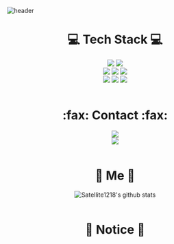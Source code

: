 ![header](https://capsule-render.vercel.app/api?type=waving&color=gradient&height=270&section=header&text=ShinWoo%20&fontSize=80&fontAlignY=42&fontColor=ffff)

<h1 align="center">💻 Tech Stack 💻</h1>

<p align="center">
  <img src="https://img.shields.io/badge/C-263235?style=flat&logo=C&logoColor=color " />
  <img src="https://img.shields.io/badge/C++-00599C?style=flat-square&logo=C%2B%2B&logoColor=white "/>
  <br>
  <img src="https://img.shields.io/badge/HTML5-E34F26?style=flat-square&logo=HTML5&logoColor=white " />
   <img src="https://img.shields.io/badge/CSS3-1572B6?style=flat-square&logo=CSS3&logoColor=white "/>
  <img src="https://img.shields.io/badge/Git-F05032?style=flat-square&logo=Git&logoColor=white "/>
  <br>
  <img src="https://img.shields.io/badge/Visual Studio-5C2D91?style=flat-square&logo=Visual Studio&logoColor=white "/>
  <img src="https://img.shields.io/badge/Visual Studio Code-007ACC?style=flat-square&logo=Visual Studio Code&logoColor=white "/>
  <img src="https://img.shields.io/badge/Blender-EA7600?style=flat-square&logo=Blender&logoColor=white "/>
  <br><br>
</p>

<h1 align="center">:fax: Contact :fax:</h1>
<p align="center">
  <a href="mailto:lsw071218@gmail.com"><img src="https://img.shields.io/badge/-lsw071218@gmail.com-263235?style=flat&logo=Gmail&logoColor=color"/></a>
  <br>
  <a href="https://www.instagram.com/satell_07/"><img src="https://img.shields.io/badge/-@satell_07-E4405F?style=flat-square&logo=Instagram&logoColor=white"/></a>
  <br><br>
</p>

<h1 align="center">🎁 Me 🎁</h1>
<div align="center"> 

![Satellite1218's github stats](https://github-readme-stats.vercel.app/api?username=Satellite1218&show_icons=true)
<br><br>
  
</div>

<h1 align="center">📢 Notice 📢</h1>
